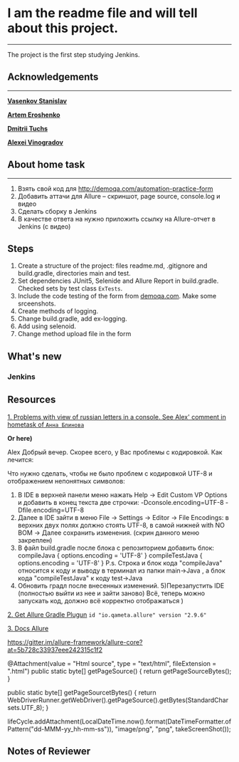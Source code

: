 # I am the readme file and will tell about this project.
___
The project is the first step studying Jenkins.


## Acknowledgements
___
[**Vasenkov Stanislav**](https://github.com/svasenkov)

[**Artem Eroshenko**](https://github.com/eroshenkoam) 

[**Dmitrii Tuchs**](https://github.com/dtuchs)

[**Alexei Vinogradov**](https://github.com/vinogradoff)

## About home task
___
1. Взять свой код для http://demoqa.com/automation-practice-form
2. Добавить аттачи для Allure – скриншот, page source, console.log и видео
3. Cделать сборку в Jenkins
4. В качестве ответа на нужно приложить ссылку на Allure-отчет в Jenkins (с видео)

## Steps
1. Create a structure of the project: files readme.md, .gitignore and build.gradle, directories main and test. 
2. Set dependencies JUnit5, Selenide and Allure Report in build.gradle. Checked sets by test class `ExTests`.
3. Include the code testing of the form from [demoqa.com](https://demoqa.com/automation-practice-form). Make some srceenshots.
4. Create methods of logging.
5. Change build.gradle, add ex-logging.
6. Add using selenoid.
7. Change method upload file in the form

## What's new
### Jenkins


## Resources

[1. Problems with view of russian letters in a console. 
See Alex' comment in hometask of `Анна Блинова`](https://qa.guru/pl/teach/control/lesson/view?id=219025037&editMode=0)

**Or here)**

Alex
Добрый вечер.
Скорее всего, у Вас проблемы с кодировкой. Как лечится:

Что нужно сделать, чтобы не было проблем с кодировкой UTF-8 и отображением непонятных символов:
1) В IDE в верхней панели меню нажать Help → Edit Custom VP Options и добавить в конец текста две строчки:
-Dconsole.encoding=UTF-8
-Dfile.encoding=UTF-8
2) Далее в IDE зайти в меню File → Settings → Editor → File Encodings:
в верхних двух полях должно стоять UTF-8, в самой нижней with NO BOM → Далее сохранить изменения. (скрин данного меню закреплен)
3) В файл build.gradle после блока с репозиторием добавить блок:
compileJava {
options.encoding = 'UTF-8'
}
compileTestJava {
options.encoding = 'UTF-8'
}
P.s. Строка и блок кода "compileJava" относится к коду и выводу в терминал из папки main->Java , а блок кода "compileTestJava" к коду test->Java
4) Обновить градл после внесенных изменений.
5)Перезапустить IDE (полностью выйти из нее и зайти заново)
Всё, теперь можно запускать код, должно всё корректно отображаться ) 

[2. Get Allure Gradle Plugun](https://plugins.gradle.org/plugin/io.qameta.allure)
`id "io.qameta.allure" version "2.9.6"`

[3. Docs Allure](https://docs.qameta.io/allure-report/frameworks/java/junit5)



https://gitter.im/allure-framework/allure-core?at=5b728c33937eee242315c1f2

@Attachment(value = "Html source", type = "text/html", fileExtension = ".html")
public static byte[] getPageSource() {
return getPageSourceBytes();
}

public static byte[] getPageSourcetBytes() {
return WebDriverRunner.getWebDriver().getPageSource().getBytes(StandardCharsets.UTF_8);
}

lifeCycle.addAttachment(LocalDateTime.now().format(DateTimeFormatter.ofPattern("dd-MMM-yy_hh-mm-ss")),
"image/png", "png", takeScreenShot());

## Notes of Reviewer
